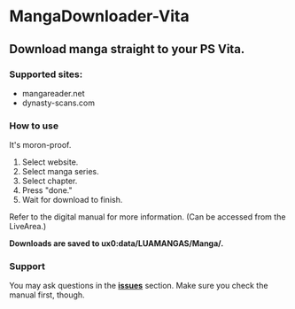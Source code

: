 # MangaDownloader-Vita
## Download manga straight to your PS Vita.

### Supported sites:
* mangareader.net
* dynasty-scans.com


### How to use
It's moron-proof.

1. Select website.
2. Select manga series.
3. Select chapter.
4. Press "done."
5. Wait for download to finish.

Refer to the digital manual for more information. (Can be accessed from the LiveArea.)

**Downloads are saved to ux0:data/LUAMANGAS/Manga/.**

### Support

You may ask questions in the [**issues**](https://github.com/MyLegGuy/MangaDownloader-Vita) section.
Make sure you check the manual first, though.